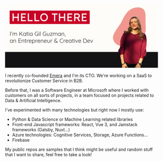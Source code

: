 ![banner](banner_github.jpg)

I recently co-founded [Emera](https://emera.app) and I'm its CTO. We're working on a SaaS to revolutionize Customer Service in B2B.

Before that, I was a Software Engineer at Microsoft where I worked with customers on all sorts of projects, in a team focused on projects related to Data & Artificial Intelligence.


I've experimented with many technologies but right now I mostly use:
- Python & Data Science or Machine Learning related libraries
- Front-end Javascript frameworks: React, Vue 3, and Jamstack frameworks (Gatsby, Nuxt...)
- Azure technologies: Cognitive Services, Storage, Azure Functions...
- Firebase

My public repos are samples that I think might be useful and random stuff that I want to share, feel free to take a look!
